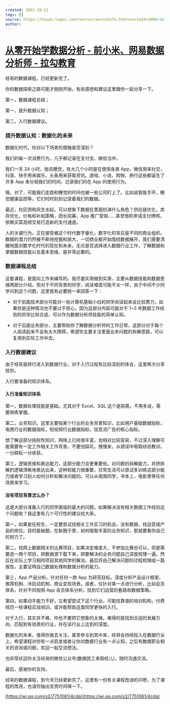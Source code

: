```yaml
---
created: 2021-10-11
tags: []
source: https://kaiwu.lagou.com/course/courseInfo.htm?courseId=500#/detail/pc?id=4789
author: 
---
```


# [从零开始学数据分析 - 前小米、网易数据分析师 - 拉勾教育](https://kaiwu.lagou.com/course/courseInfo.htm?courseId=500#/detail/pc?id=4789)


经哥的数据课程，已经更新完了。

你的数据探索之路可能才刚刚开始，有些感想和建议这里跟你一起分享一下。

第一，数据课程总结；

第一，提升数据认知；

第二，入行数据建议。

### 提升数据认知：数据化的未来

数据化时代，你对以下场景的感触是否深刻？

我们的每一次消费行为，几乎都记录在支付宝、微信当中。

我们一天 24 小时，抛去睡觉，有大几个小时是在使用各类 App，微信用来社交，抖音、快手用来娱乐，头条用来获取资讯。游戏、小说、购物、旅行这些都诞生了许多 App 来分销我们的时间，记录我们的在 App 的使用行为。

哦，对了，可能我们走路和睡觉的时间也被一些公司盯上了。比如说智能手环，睡觉健康监控等，它们时时刻刻记录着我们的数据。

最近，社区团购风生水起，可以想象下数据在里面扮演什么角色？供应链优化，库存优化，价格和补贴策略，团长招募，App 推广营销......甚至借机申请支付牌照，依赖买菜高频交易打造新的支付通道。

人的关键行为，正在接受被这个时代数字量化，数字化的背后是不同的商业组织。数据的潜力仍然被不断地挖掘和放大，一切商业都开始围绕数据展开，我们需要清醒地面对数字化时代的现在和未来，无论是否选择进入数据行业工作，了解数据和掌握数据技能以及基本思维，是非常必要的。

### 数据课程总结

这套课程，是面向工作来编写的。我尽量实用做到实用，主要从数据技能和数据思维两部分介绍。但对于不同背景的同学，阅读难度可能不太一样，由于中间不少同学问到这个问题，这里我有必要统一来回答一下：

-   对于前面技术部分可能对一些计算机基础小白的同学阅读起来会比较费力，如果你是这种情况也不要过于担心，因为这部分内容可能对于 1~3 年数据工作经验的同学比较合适，可以作为数据分析师技能的简单认知。
    
-   对于后面业务部分，主要帮助你了解数据分析师的工作日常，这部分对于每个人阅读起来不会有太大障碍，希望你主要关注里面业务问题的拆解思路，可以复用到实际工作中去。
    

### 入行数据建议

由于经哥是转行进入到数据行业，对于入行过程有比较深刻的体会，这里再次分享给你。

入行要准备的知识体系。

#### 入行准备知识体系

第一，数据处理技能是基础。尤其对于 Excel、SQL 这个是刚需，不用多说，需要熟练掌握。

第二，业务知识。这里主要指某个行业的业务背景知识，比如用户基础数据指标，电商行业的数据指标，短视频行业数据指标，信息流广告的核心指标。

想了解这部分指标性知识，网络上已经很丰富，也相对比较容易，不过深入理解可能需要有一定工作相关工作背景。不要怕踩坑，慢慢来，从错误中吸取经验教训，一分耕耘一分收获。

第三，逻辑思维和表达能力，这部分能力会更重要些。对问题的拆解能力，并把拆解的逻辑清晰地表达出来，这种软能力很重要，日常生活可以尝试多训练这部分能力或者学习别人如何分析和解决问题的。可以从周围同学，书本上，电影里等任何场景来学习。

#### 没有项目背景怎么办？

这是大部分准备入行的同学面临的最大的问题。如果解决没有相关数据工作经验这个问题呢？我这里有几个可行性的建议给大家。

第一，如果是在校生，一定要尝试找相关工作实习的机会。没有数据，找运营或产品的岗位。目的是破圈，在新圈子里，如何吸取丰富的业务知识，那就要看你自己的努力了。

第二，找网上数据相关的比赛项目，如果决定难度大，不参加比赛也可以，但是需要选一两个项目，把数据源下载下来，把要解决的业务问题自己深度梳理一遍，然后在论坛上学习相同项目其他同学的解法。最后将自己解决问题的过程梳理成一篇报告，主要证明自己数据处理和数据分析的能力。

第三，App 产品分析。针对任何一款 App 为研究目标，深度分析产品设计框架、推荐机制、冷启动机制、商业变现场景。或者，仅针对某一点进行分析，比如会员体系，针对不同视频 App 会员体系分析，找到它们运营的套路和数据策略。

第四，如果动手能力不好，又希望尝试下这个行业，可能找靠谱的培训机构，付费经历一些课程实战培训，或许能帮助这类同学更快的入行。

对于入行，其实并不难，你也不要把它想象的太难。难得的是找到合适的发展方向，匹配到有钱景的行业，并在该行业上达到的深度。

数据化的未来，值得你我去关注，甚至参与到其中来，经哥会持续投入在数据行业上，希望课程对你有一点启发或者让你对数据行业有一点认知，之后有数据职业相关的咨询或问题，欢迎一起交流想法。

也非常欢迎你关注经哥的微信公众号(数据民工来取经儿)，随时沟通交流。

最后，感谢你的支持。

经哥的数据课程，到今天已经更新完了。这里有一份有关课程改进的问卷，为了课程的改进，也请你抽出宝贵时间填一下。

[https://wj.qq.com/s2/7751061/4cda](https://wj.qq.com/s2/7751061/4cda)
